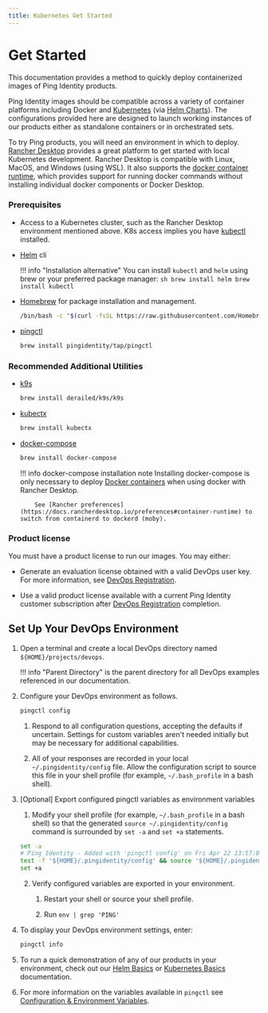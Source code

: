 ```yaml
---
title: Kubernetes Get Started
---
```

# Get Started

This documentation provides a method to quickly deploy containerized images of Ping Identity products. 

Ping Identity images should be compatible across a variety of container platforms including Docker and [Kubernetes](https://www.cncf.io/certification/software-conformance/) (via [Helm Charts](https://helm.pingidentity.com/)). The configurations provided here are designed to launch working instances of our products either as standalone containers or in orchestrated sets.

To try Ping products, you will need an environment in which to deploy. [Rancher Desktop](https://rancherdesktop.io) provides a great platform to get started with local Kubernetes development. Rancher Desktop is compatible with Linux, MacOS, and Windows (using WSL). It also supports the [docker container runtime](https://docs.rancherdesktop.io/preferences#container-runtime), which provides support for running docker commands without installing individual docker components or Docker Desktop.

### Prerequisites

* Access to a Kubernetes cluster, such as the Rancher Desktop environment mentioned above. K8s access implies you have [kubectl](https://kubernetes.io/docs/tasks/tools/) installed.
* [Helm](https://helm.sh/docs/intro/install/) cli

    !!! info "Installation alternative"
          You can install `kubectl` and `helm` using brew or your preferred package manager:
          ```sh
          brew install helm
          brew install kubectl
          ```

* [Homebrew](https://brew.sh) for package installation and management.
    ```sh
    /bin/bash -c "$(curl -fsSL https://raw.githubusercontent.com/Homebrew/install/HEAD/install.sh)"
    ```

* [pingctl](pingctlUtil.md#installation)

    ```sh
    brew install pingidentity/tap/pingctl
    ```

### Recommended Additional Utilities
* [k9s](https://k9scli.io/)
    ```sh
    brew install derailed/k9s/k9s
    ```
* [kubectx](https://github.com/ahmetb/kubectx)
    ```sh
    brew install kubectx
    ```
* [docker-compose](https://docs.docker.com/compose/install/)
    ```sh
    brew install docker-compose
    ```

    !!! info docker-compose installation note
          Installing docker-compose is only necessary to deploy [Docker containers](getStartedWithGitRepo.md)
          when using docker with Rancher Desktop. 
          
          See [Rancher preferences](https://docs.rancherdesktop.io/preferences#container-runtime) to switch from containerd to dockerd (moby).

### Product license

You must have a product license to run our images. You may either:

* Generate an evaluation license obtained with a valid DevOps user key. For more information, see [DevOps Registration](devopsRegistration.md).

* Use a valid product license available with a current Ping Identity customer subscription after [DevOps Registration](devopsRegistration.md) completion.

## Set Up Your DevOps Environment

1. Open a terminal and create a local DevOps directory named `${HOME}/projects/devops`.

    !!! info "Parent Directory"
        is the parent directory for all DevOps examples referenced in our documentation.

2. Configure your DevOps environment as follows.

      ```sh
      pingctl config
      ```

      1. Respond to all configuration questions, accepting the defaults if uncertain. Settings for custom variables aren't needed initially but may be necessary for additional capabilities. 
   
      2. All of your responses are recorded in your local `~/.pingidentity/config` file. Allow the configuration script to source this file in your shell profile (for example, `~/.bash_profile` in a bash shell).
   
3. [Optional] Export configured pingctl variables as environment variables

      1. Modify your shell profile (for example, `~/.bash_profile` in a bash shell) so that the generated `source ~/.pingidentity/config` command is surrounded by `set -a` and `set +a` statements.

      ```sh
      set -a
      # Ping Identity - Added with 'pingctl config' on Fri Apr 22 13:57:04 MDT 2022
      test -f '${HOME}/.pingidentity/config' && source '${HOME}/.pingidentity/config'
      set +a
      ```

      2. Verify configured variables are exported in your environment.

            1. Restart your shell or source your shell profile.

            2. Run `env | grep 'PING'`

4. To display your DevOps environment settings, enter:

      ```sh
      pingctl info
      ```

5. To run a quick demonstration of any of our products in your environment, check out our [Helm Basics](HelmBasics.md) or [Kubernetes Basics](k8sBasics.md) documentation.

6. For more information on the variables available in ```pingctl``` see [Configuration & Environment Variables](configVars.md).
